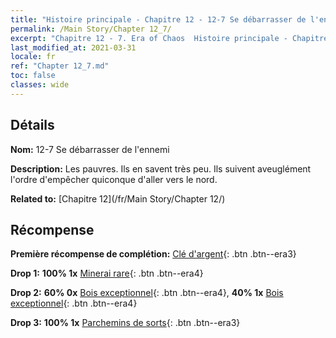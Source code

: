 ```yaml
---
title: "Histoire principale - Chapitre 12 - 12-7 Se débarrasser de l'ennemi"
permalink: /Main Story/Chapter 12_7/
excerpt: "Chapitre 12 - 7. Era of Chaos  Histoire principale - Chapitre 12_7. 12-7 Se débarrasser de l'ennemi"
last_modified_at: 2021-03-31
locale: fr
ref: "Chapter 12_7.md"
toc: false
classes: wide
---
```


## Détails

 **Nom:** 12-7 Se débarrasser de l'ennemi

 **Description:** Les pauvres. Ils en savent très peu. Ils suivent aveuglément l'ordre d'empêcher quiconque d'aller vers le nord.

 **Related to:** [Chapitre 12](/fr/Main Story/Chapter 12/)

## Récompense

 **Première récompense de complétion:** [Clé d'argent](/fr/Items/con_693/){: .btn .btn--era3}

 **Drop 1:** **100% 1x** [Minerai rare](/fr/Items/mat_40/){: .btn .btn--era4}

 **Drop 2:** **60% 0x** [Bois exceptionnel](/fr/Items/mat_34/){: .btn .btn--era4}, **40% 1x** [Bois exceptionnel](/fr/Items/mat_34/){: .btn .btn--era4}

 **Drop 3:** **100% 1x** [Parchemins de sorts](/fr/Items/con_694/){: .btn .btn--era3}

